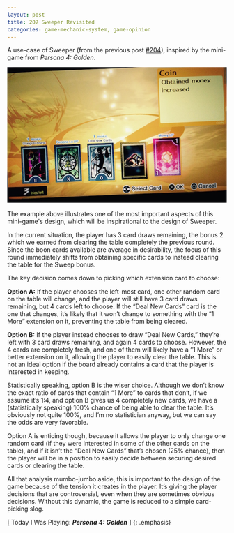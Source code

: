 ```yaml
---
layout: post
title: 207 Sweeper Revisited
categories: game-mechanic-system, game-opinion
---
```

A use-case of Sweeper (from the previous post [#204](http://www.foster-douglas.com/games/204-sweeper/)), inspired by the mini-game from *Persona 4: Golden*.

![SweeperRevisted](/img/games/207_Sweeper_Revisited.jpg "SweeperRevisted")

The example above illustrates one of the most important aspects of this mini-game's design, which will be inspirational to the design of Sweeper.

In the current situation, the player has 3 card draws remaining, the bonus 2 which we earned from clearing the table completely the previous round. Since the boon cards available are average in desirability, the focus of this round immediately shifts from obtaining specific cards to instead clearing the table for the Sweep bonus.

The key decision comes down to picking which extension card to choose:

**Option A:** If the player chooses the left-most card, one other random card on the table will change, and the player will still have 3 card draws remaining, but 4 cards left to choose.  If the “Deal New Cards” card is the one that changes, it’s likely that it won’t change to something with the “1 More” extension on it, preventing the table from being cleared. 

**Option B:** If the player instead chooses to draw “Deal New Cards,” they’re left with 3 card draws remaining, and again 4 cards to choose.  However, the 4 cards are completely fresh, and one of them will likely have a “1 More” or better extension on it, allowing the player to easily clear the table.  This is not an ideal option if the board already contains a card that the player is interested in keeping.

Statistically speaking, option B is the wiser choice.  Although we don’t know the exact ratio of cards that contain “1 More” to cards that don’t, if we assume it’s 1:4, and option B gives us 4 completely new cards, we have a (statistically speaking) 100% chance of being able to clear the table.  It’s obviously not quite 100%, and I’m no statistician anyway, but we can say the odds are very favorable.

Option A is enticing though, because it allows the player to only change one random card (if they were interested in some of the other cards on the table), and if it isn’t the “Deal New Cards” that’s chosen (25% chance), then the player will be in a position to easily decide between securing desired cards or clearing the table.

All that analysis mumbo-jumbo aside, this is important to the design of the game because of the tension it creates in the player.  It’s giving the player decisions that are controversial, even when they are sometimes obvious decisions.  Without this dynamic, the game is reduced to a simple card-picking slog.

[ Today I Was Playing: ***Persona 4: Golden*** ]
{: .emphasis}

